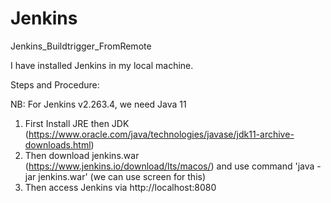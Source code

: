 # Jenkins
Jenkins_Buildtrigger_FromRemote


I have installed Jenkins in my local machine.

Steps and Procedure:

NB: For Jenkins v2.263.4, we need Java 11



1. First Install JRE then JDK  (https://www.oracle.com/java/technologies/javase/jdk11-archive-downloads.html)
2. Then download jenkins.war (https://www.jenkins.io/download/lts/macos/) and use command 'java -jar jenkins.war' (we can use screen for this)
3. Then access Jenkins via http://localhost:8080

